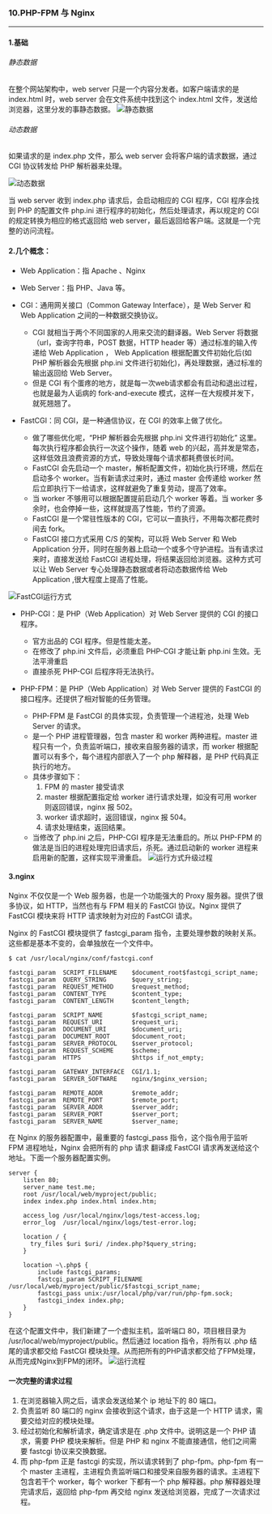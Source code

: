 ### 10.PHP-FPM 与 Nginx
---

#### 1.基础

###### 静态数据
在整个网站架构中，web server 只是一个内容分发者。如客户端请求的是 index.html 时，web server 会在文件系统中找到这个 index.html 文件，发送给浏览器，这里分发的事静态数据。
![静态数据](https://www.awaimai.com/wp-content/uploads/2018/03/html.png)

###### 动态数据
如果请求的是 index.php 文件，那么 web server 会将客户端的请求数据，通过 CGI 协议转发给 PHP 解析器来处理。

![动态数据](https://www.awaimai.com/wp-content/uploads/2018/03/cgi.png)

当 web server 收到 index.php 请求后，会启动相应的 CGI 程序，CGI 程序会找到 PHP 的配置文件 php.ini 进行程序的初始化，然后处理请求，再以规定的 CGI 的规定转换为相应的格式返回给 web server，最后返回给客户端。这就是一个完整的访问流程。

#### 2.几个概念：

* Web Application：指 Apache 、Nginx
* Web Server：指 PHP、Java 等。
* CGI：通用网关接口（Common Gateway Interface），是 Web Server 和 Web Application 之间的一种数据交换协议。
    * CGI 就相当于两个不同国家的人用来交流的翻译器。Web Server 将数据（url，查询字符串，POST 数据，HTTP header 等）通过标准的输入传递给 Web Application ， Web Application 根据配置文件初始化后(如 PHP 解析器会先根据 php.ini 文件进行初始化)，再处理数据，通过标准的输出返回给 Web Server。
    * 但是 CGI 有个蛋疼的地方，就是每一次web请求都会有启动和退出过程，也就是最为人诟病的 fork-and-execute 模式，这样一在大规模并发下，就死翘翘了。


* FastCGI：同 CGI，是一种通信协议，在 CGI 的效率上做了优化。
    * 做了哪些优化呢，“PHP 解析器会先根据 php.ini 文件进行初始化” 这里。每次执行程序都会执行一次这个操作，随着 web 的兴起，高并发是常态，这样低效且浪费资源的方式，导致处理每个请求都耗费很长时间。
    * FastCGI 会先启动一个 master，解析配置文件，初始化执行环境，然后在启动多个 worker。当有新请求过来时，通过 master 会传递给 worker 然后立即执行下一给请求，这样就避免了重复劳动，提高了效率。
    * 当 worker 不够用可以根据配置提前启动几个 worker 等着。当 worker 多余时，也会停掉一些，这样就提高了性能，节约了资源。
    * FastCGI 是一个常驻性版本的 CGI，它可以一直执行，不用每次都花费时间去 fork。
    * FastCGI 接口方式采用 C/S 的架构，可以将 Web Server 和 Web Application 分开，同时在服务器上启动一个或多个守护进程。当有请求过来时，直接发送给 FastCGI 进程处理，将结果返回给浏览器。这种方式可以让 Web Server 专心处理静态数据或者将动态数据传给 Web Application ,很大程度上提高了性能。
    
 ![FastCGI运行方式](https://www.awaimai.com/wp-content/uploads/2018/03/fastcgi.png)
  

* PHP-CGI：是 PHP（Web Application）对 Web Server 提供的 CGI 的接口程序。
    * 官方出品的 CGI 程序。但是性能太差。
    * 在修改了 php.ini 文件后，必须重启 PHP-CGI 才能让新 php.ini 生效。无法平滑重启
    * 直接杀死 PHP-CGI 后程序将无法执行。


* PHP-FPM：是 PHP（Web Application）对 Web Server 提供的 FastCGI 的接口程序。还提供了相对智能的任务管理。
    * PHP-FPM 是 FastCGI 的具体实现，负责管理一个进程池，处理 Web Server 的请求。
    * 是一个 PHP 进程管理器，包含 master 和 worker 两种进程。master 进程只有一个，负责监听端口，接收来自服务器的请求，而 worker 根据配置可以有多个，每个进程内部嵌入了一个 php 解释器，是 PHP 代码真正执行的地方。
    * 具体步骤如下：
        1. FPM 的 master 接受请求
        2. master 根据配置指定给 worker 进行请求处理，如没有可用 worker 则返回错误，nginx 报 502。
        3. worker 请求超时，返回错误，nginx 报 504。
        4. 请求处理结束，返回结果。
    * 当修改了 php.ini 之后，PHP-CGI 程序是无法重启的。所以 PHP-FPM 的做法是当旧的进程处理完旧请求后，杀死。通过启动新的 worker 进程来启用新的配置，这样实现平滑重启。
    ![运行方式升级过程](https://www.awaimai.com/wp-content/uploads/2018/03/update.png)
    
    
#### 3.nginx

Nginx 不仅仅是一个 Web 服务器，也是一个功能强大的 Proxy 服务器。提供了很多协议，如 HTTP，当然也有与 FPM 相关的 FastCGI 协议。Nginx 提供了 FastCGI 模块来将 HTTP 请求映射为对应的 FastCGI 请求。

Nginx 的 FastCGI 模块提供了 fastcgi_param 指令，主要处理参数的映射关系。这些都是基本不变的，会单独放在一个文件中。
```shell
$ cat /usr/local/nginx/conf/fastcgi.conf

fastcgi_param  SCRIPT_FILENAME    $document_root$fastcgi_script_name;
fastcgi_param  QUERY_STRING       $query_string;
fastcgi_param  REQUEST_METHOD     $request_method;
fastcgi_param  CONTENT_TYPE       $content_type;
fastcgi_param  CONTENT_LENGTH     $content_length;

fastcgi_param  SCRIPT_NAME        $fastcgi_script_name;
fastcgi_param  REQUEST_URI        $request_uri;
fastcgi_param  DOCUMENT_URI       $document_uri;
fastcgi_param  DOCUMENT_ROOT      $document_root;
fastcgi_param  SERVER_PROTOCOL    $server_protocol;
fastcgi_param  REQUEST_SCHEME     $scheme;
fastcgi_param  HTTPS              $https if_not_empty;

fastcgi_param  GATEWAY_INTERFACE  CGI/1.1;
fastcgi_param  SERVER_SOFTWARE    nginx/$nginx_version;

fastcgi_param  REMOTE_ADDR        $remote_addr;
fastcgi_param  REMOTE_PORT        $remote_port;
fastcgi_param  SERVER_ADDR        $server_addr;
fastcgi_param  SERVER_PORT        $server_port;
fastcgi_param  SERVER_NAME        $server_name;
```

在 Nginx 的服务器配置中，最重要的 fastcgi_pass 指令，这个指令用于监听 FPM 进程地址，Nginx 会把所有的 php 请求 翻译成 FastCGI 请求再发送给这个地址。下面一个服务器配置实例。
```shell
server {
    listen 80;
    server_name test.me;
    root /usr/local/web/myproject/public;
    index index.php index.html index.htm;

    access_log /usr/local/nginx/logs/test-access.log;
    error_log  /usr/local/nginx/logs/test-error.log;

    location / {
      try_files $uri $uri/ /index.php?$query_string;
    }

    location ~\.php$ {
        include fastcgi_params;
        fastcgi_param SCRIPT_FILENAME /usr/local/web/myproject/public/$fastcgi_script_name;
        fastcgi_pass unix:/usr/local/php/var/run/php-fpm.sock;
        fastcgi_index index.php;
    }
}
```

在这个配置文件中，我们新建了一个虚拟主机，监听端口 80，项目根目录为 /usr/local/web/myproject/public。然后通过 location 指令，将所有以 .php 结尾的请求都交给 FastCGI 模块处理。从而把所有的PHP请求都交给了FPM处理，从而完成Nginx到FPM的闭环。
![运行流程](https://kagami-1259053372.cos.ap-chengdu.myqcloud.com/images/15717367228327.jpg)




#### 一次完整的请求过程
1. 在浏览器输入网之后，请求会发送给某个 ip 地址下的 80 端口。
2. 负责监听 80 端口的 nginx 会接收到这个请求，由于这是一个 HTTP 请求，需要交给对应的模块处理。
3. 经过初始化和解析请求，确定请求是在 .php 文件中。说明这是一个 PHP 请求，需要 PHP 模块来解析。但是 PHP 和 nginx 不能直接通信，他们之间需要 fastcgi 协议来交换数据。
4. 而 php-fpm 正是 fastcgi 的实现，所以请求转到了 php-fpm。php-fpm 有一个 master 主进程，主进程负责监听端口和接受来自服务器的请求。主进程下包含若干个 worker，每个 worker 下都有一个 php 解释器。php 解释器处理完请求后，返回给 php-fpm 再交给 nginx 发送给浏览器，完成了一次请求过程。
